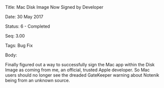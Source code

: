 Title:  Mac Disk Image Now Signed by Developer

Date:   30 May 2017

Status: 6 - Completed

Seq:    3.00

Tags:   Bug Fix

Body:   
 
Finally figured out a way to successfully sign the Mac app within the Disk Image as coming from me, an official, trusted Apple developer. So Mac users should no longer see the dreaded GateKeeper warning about Notenik being from an unknown source. 

